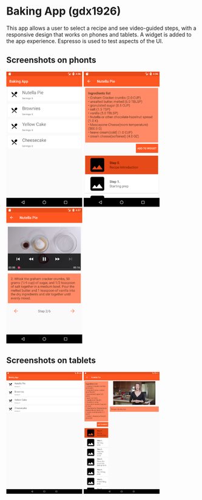 # Baking App (gdx1926)

This app allows a user to select a recipe and see video-guided steps, with a responsive design that works on phones and tablets. A widget is added to the app experience. Espresso is used to test aspects of the UI. 


## Screenshots on phonts
<p float="left">
  <img src="https://github.com/direction123/Baking-App/blob/master/screenshots/Screenshot_1506380802.png" width="200" />
  <img src="https://github.com/direction123/Baking-App/blob/master/screenshots/Screenshot_1506380810.png" width="200" /> 
  <img src="https://github.com/direction123/Baking-App/blob/master/screenshots/Screenshot_1506380825.png" width="200" /> 
</p>

## Screenshots on tablets
<p float="left">
  <img src="https://github.com/direction123/Baking-App/blob/master/screenshots/Screenshot_1506381665.png" width="200" />
  <img src="https://github.com/direction123/Baking-App/blob/master/screenshots/Screenshot_1506381684.png" width="200" /> 
</p>
